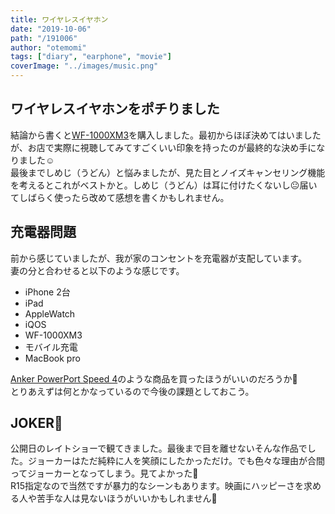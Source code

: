 ```yaml
---
title: ワイヤレスイヤホン
date: "2019-10-06"
path: "/191006"
author: "otemomi"
tags: ["diary", "earphone", "movie"]
coverImage: "../images/music.png"
---
```


## ワイヤレスイヤホンをポチりました
結論から書くと[WF-1000XM3](https://www.sony.jp/headphone/products/WF-1000XM3/)を購入しました。最初からほぼ決めてはいましたが、お店で実際に視聴してみてすごくいい印象を持ったのが最終的な決め手になりました☺️  
最後までしめじ（うどん）と悩みましたが、見た目とノイズキャンセリング機能を考えるとこれがベストかと。しめじ（うどん）は耳に付けたくないし😐届いてしばらく使ったら改めて感想を書くかもしれません。

## 充電器問題
前から感じていましたが、我が家のコンセントを充電器が支配しています。  
妻の分と合わせると以下のような感じです。

- iPhone 2台
- iPad
- AppleWatch
- iQOS
- WF-1000XM3
- モバイル充電
- MacBook pro

[Anker PowerPort Speed 4](https://www.amazon.co.jp/Anker-PowerPort-QC3-0%E6%90%AD%E8%BC%89-USB%E6%80%A5%E9%80%9F%E5%85%85%E9%9B%BB%E5%99%A8-%E3%81%9D%E3%81%AE%E4%BB%96Android%E5%90%84%E7%A8%AE%E5%AF%BE%E5%BF%9C/dp/B01N533KZH?ref_=ast_sto_dp)のような商品を買ったほうがいいのだろうか🤔  
とりあえずは何とかなっているので今後の課題としておこう。

## JOKER🤡
公開日のレイトショーで観てきました。最後まで目を離せないそんな作品でした。ジョーカーはただ純粋に人を笑顔にしたかっただけ。でも色々な理由が合間ってジョーカーとなってしまう。見てよかった👏  
R15指定なので当然ですが暴力的なシーンもあります。映画にハッピーさを求める人や苦手な人は見ないほうがいいかもしれません🙈
